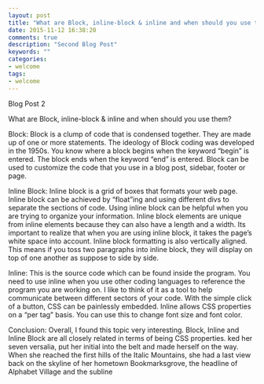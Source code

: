 ```yaml
---
layout: post
title: "What are Block, inline-block & inline and when should you use them?"
date: 2015-11-12 16:38:20
comments: true
description: "Second Blog Post"
keywords: ""
categories:
- welcome
tags:
- welcome
---
```


Blog Post 2

What are Block, inline-block & inline and when should you use them?

Block:
Block is a clump of code that is condensed together. They are made up of one or more statements. The ideology of Block coding was developed in the 1950s. You know where a block begins when the keyword “begin” is entered. The block ends when the keyword “end” is entered. Block can be used to customize the code that you use in a blog post, sidebar, footer or page.  

Inline Block:
Inline block is a grid of boxes that formats your web page. Inline block can be achieved by “float”ing  and using different divs to separate the sections of code. Using inline block can be helpful when you are trying to organize your information.  Inline block elements are unique from inline elements because they can also have a length and a width. Its important to realize that when you are using inline block, it takes the page’s white space into account. Inline block formatting is also vertically aligned. This means if you toss two paragraphs into inline block, they will display on top of one another as suppose to side by side.

Inline:
This is the source code which can be found inside the program. You need to use inline when you use other coding languages to reference the program you are working on. I like to think of it as a tool to help communicate between different sectors of your code. With the simple click of a button, CSS can be painlessly embedded. Inline allows CSS properties on a “per tag” basis. You can use this to change font size and font color.

Conclusion:
Overall, I found this topic very interesting. Block, Inline and Inline Block are all closely related in terms of being CSS properties.
ked her seven versalia, put her initial into the belt and made herself on the way. When she reached the first hills of the Italic Mountains, she had a last view back on the skyline of her hometown Bookmarksgrove, the headline of Alphabet Village and the subline